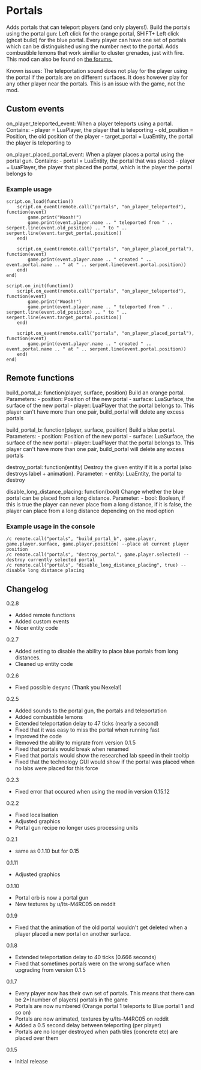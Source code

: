 # Portals

Adds portals that can teleport players (and only players!). Build the portals using the portal gun: Left click for the orange portal, SHIFT+ Left click (ghost build) for the blue portal. Every player can have one set of portals which can be distinguished using the number next to the portal. Adds combustible lemons that work similiar to cluster grenades, just with fire. This mod can also be found on [the forums.](https://forums.factorio.com/viewtopic.php?f=93&t=44305)

Known issues: The teleportation sound does not play for the player using the portal if the portals are on different surfaces. It does however play for any other player near the portals. This is an issue with the game, not the mod.

## Custom events

on_player_teleported_event:
	When a player teleports using a portal.
	Contains:
		- player = LuaPlayer, the player that is teleporting
	    - old_position = Position, the old position of the player
		- target_portal = LuaEntity, the portal the player is teleporting to

on_player_placed_portal_event:
	When a player places a portal using the portal gun.
	Contains:
		- portal = LuaEntity, the portal that was placed
		- player = LuaPlayer, the player that placed the portal, which is the player the portal belongs to
	
### Example usage

	script.on_load(function()
		script.on_event(remote.call("portals", "on_player_teleported"), function(event)
			game.print("Woosh!")
			game.print(event.player.name .. " teleported from " .. serpent.line(event.old_position) .. " to " .. serpent.line(event.target_portal.position))
		end)
	
		script.on_event(remote.call("portals", "on_player_placed_portal"), function(event)
			game.print(event.player.name .. " created " .. event.portal.name .. " at " .. serpent.line(event.portal.position))
		end)
	end)
	
	script.on_init(function()
		script.on_event(remote.call("portals", "on_player_teleported"), function(event)
			game.print("Woosh!")
			game.print(event.player.name .. " teleported from " .. serpent.line(event.old_position) .. " to " .. serpent.line(event.target_portal.position))
		end)
		
		script.on_event(remote.call("portals", "on_player_placed_portal"), function(event)
			game.print(event.player.name .. " created " .. event.portal.name .. " at " .. serpent.line(event.portal.position))
		end)
	end)


## Remote functions

build_portal_a: function(player, surface, position)
	Build an orange portal.
	Parameters:
	- position: Position of the new portal
	- surface: LuaSurface, the surface of the new portal
	- player: LuaPlayer that the portal belongs to. This player can't have more than one pair, build_portal will delete any excess portals

build_portal_b: function(player, surface, position)
	Build a blue portal.
	Parameters:
	- position: Position of the new portal
	- surface: LuaSurface, the surface of the new portal
	- player: LuaPlayer that the portal belongs to. This player can't have more than one pair, build_portal will delete any excess portals

destroy_portal: function(entity)
	Destroy the given entity if it is a portal (also destroys label + animation).
	Parameter:
	- entity: LuaEntity, the portal to destroy

disable_long_distance_placing: function(bool)
	Change whether the blue portal can be placed from a long distance.
	Parameter:
	- bool: Boolean, if this is true the player can never place from a long distance, if it is false, the player can place from a long distance depending on the mod option
	
### Example usage in the console

	/c remote.call("portals", "build_portal_b", game.player, game.player.surface, game.player.position) --place at current player position
	/c remote.call("portals", "destroy_portal", game.player.selected) --destroy currently selected portal
	/c remote.call("portals", "disable_long_distance_placing", true) --disable long distance placing


## Changelog

0.2.8

- Added remote functions
- Added custom events
- Nicer entity code

0.2.7

- Added setting to disable the ability to place blue portals from long distances.
- Cleaned up entity code

0.2.6
- Fixed possible desync (Thank you Nexela!)

0.2.5
- Added sounds to the portal gun, the portals and teleportation
- Added combustible lemons
- Extended teleportation delay to 47 ticks (nearly a second)
- Fixed that it was easy to miss the portal when running fast
- Improved the code
- Removed the ability to migrate from version 0.1.5
- Fixed that portals would break when renamed
- Fixed that portals would show the researched lab speed in their tooltip
- Fixed that the technology GUI would show if the portal was placed when no labs were placed for this force

0.2.3
- Fixed error that occured when using the mod in version 0.15.12

0.2.2
- Fixed localisation
- Adjusted graphics
- Portal gun recipe no longer uses processing units

0.2.1
 - same as 0.1.10 but for 0.15
 
0.1.11
- Adjusted graphics

0.1.10
- Portal orb is now a portal gun
- New textures by u/Its-M4RC05 on reddit

0.1.9
- Fixed that the animation of the old portal wouldn't get deleted when a player placed a new portal on another surface.

0.1.8
- Extended teleportation delay to 40 ticks (0.666 seconds)
- Fixed that sometimes portals were on the wrong surface when upgrading from version 0.1.5

0.1.7
- Every player now has their own set of portals. This means that there can be 2*(number of players) portals in the game
- Portals are now numbered (Orange portal 1 teleports to Blue portal 1 and so on)
- Portals are now animated, textures by u/Its-M4RC05 on reddit
- Added a 0.5 second delay between teleporting (per player)
- Portals are no longer destroyed when path tiles (concrete etc) are placed over them

0.1.5
- Initial release
